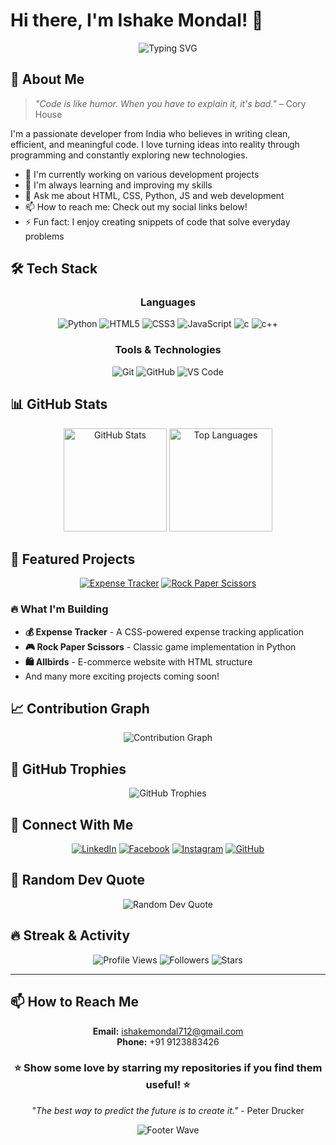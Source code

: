 # Hi there, I'm Ishake Mondal! 👋

<div align="center">
  <img src="https://readme-typing-svg.herokuapp.com?font=Fira+Code&pause=1000&color=2196F3&center=true&vCenter=true&width=435&lines=Developer;Code+Enthusiast;Problem+Solver;Always+Learning" alt="Typing SVG" />
</div>

## 🚀 About Me

> *"Code is like humor. When you have to explain it, it's bad."* – Cory House

I'm a passionate developer from India who believes in writing clean, efficient, and meaningful code. I love turning ideas into reality through programming and constantly exploring new technologies.

- 🔭 I'm currently working on various  development projects
- 🌱 I'm always learning and improving my skills
- 💬 Ask me about HTML, CSS, Python, JS and web development
- 📫 How to reach me: Check out my social links below!
- ⚡ Fun fact: I enjoy creating snippets of code that solve everyday problems

## 🛠️ Tech Stack

<div align="center">

### Languages
![Python](https://img.shields.io/badge/Python-3776AB?style=for-the-badge&logo=python&logoColor=white)
![HTML5](https://img.shields.io/badge/HTML5-E34F26?style=for-the-badge&logo=html5&logoColor=white)
![CSS3](https://img.shields.io/badge/CSS3-1572B6?style=for-the-badge&logo=css3&logoColor=white)
![JavaScript](https://img.shields.io/badge/JavaScript-F7DF1E?style=for-the-badge&logo=javascript&logoColor=black)
![c](https://img.shields.io/badge/C-00599C?style=for-the-badge&logo=c&logoColor=white)
![c++](https://img.shields.io/badge/C++-00599C?style=for-the-badge&logo=c%2B%2B&logoColor=white)



### Tools & Technologies
![Git](https://img.shields.io/badge/Git-F05032?style=for-the-badge&logo=git&logoColor=white)
![GitHub](https://img.shields.io/badge/GitHub-100000?style=for-the-badge&logo=github&logoColor=white)
![VS Code](https://img.shields.io/badge/VS_Code-007ACC?style=for-the-badge&logo=visual-studio-code&logoColor=white)

</div>


## 📊 GitHub Stats

<div align="center">
  <img src="https://github-readme-stats.vercel.app/api?username=Iz-snippet&show_icons=true&theme=tokyonight&hide_border=true&count_private=true" alt="GitHub Stats" height="165">
  <img src="https://github-readme-stats.vercel.app/api/top-langs/?username=Iz-snippet&layout=compact&theme=tokyonight&hide_border=true" alt="Top Languages" height="165">
</div>

## 🎯 Featured Projects

<div align="center">

[![Expense Tracker](https://github-readme-stats.vercel.app/api/pin/?username=Iz-snippet&repo=expense-tracker&theme=tokyonight&hide_border=true)](https://github.com/Iz-snippet/expense-tracker)
[![Rock Paper Scissors](https://github-readme-stats.vercel.app/api/pin/?username=Iz-snippet&repo=rock-paper-scissors&theme=tokyonight&hide_border=true)](https://github.com/Iz-snippet/rock-paper-scissors)

</div>

### 🔥 What I'm Building

- **💰 Expense Tracker** - A CSS-powered expense tracking application
- **🎮 Rock Paper Scissors** - Classic game implementation in Python
- **🛍️ Allbirds** - E-commerce website with HTML structure
- And many more exciting projects coming soon!

## 📈 Contribution Graph

<div align="center">
  <img src="https://github-readme-activity-graph.vercel.app/graph?username=Iz-snippet&theme=tokyo-night&hide_border=true&area=true" alt="Contribution Graph">
</div>

## 🌟 GitHub Trophies

<div align="center">
  <img src="https://github-profile-trophy.vercel.app/?username=Iz-snippet&theme=tokyonight&no-frame=true&margin-w=15&margin-h=15&column=7" alt="GitHub Trophies">
</div>

## 🤝 Connect With Me

<div align="center">

[![LinkedIn](https://img.shields.io/badge/LinkedIn-0077B5?style=for-the-badge&logo=linkedin&logoColor=white)](https://linkedin.com/in/ishake-mondal-12566731b)
[![Facebook](https://img.shields.io/badge/Facebook-1877F2?style=for-the-badge&logo=facebook&logoColor=white)](https://facebook.com/profile.php?id=100087640489956)
[![Instagram](https://img.shields.io/badge/Instagram-E4405F?style=for-the-badge&logo=instagram&logoColor=white)](https://instagram.com/iz_snippet)
[![GitHub](https://img.shields.io/badge/GitHub-100000?style=for-the-badge&logo=github&logoColor=white)](https://github.com/Iz-snippet)

</div>

## 💭 Random Dev Quote

<div align="center">
  <img src="https://quotes-github-readme.vercel.app/api?type=horizontal&theme=tokyonight" alt="Random Dev Quote">
</div>

## 🔥 Streak & Activity

<div align="center">
  
![Profile Views](https://komarev.com/ghpvc/?username=Iz-snippet&color=brightgreen&style=for-the-badge)
![Followers](https://img.shields.io/github/followers/Iz-snippet?style=for-the-badge&color=blue)
![Stars](https://img.shields.io/github/stars/Iz-snippet?style=for-the-badge&color=yellow)

</div>

---
## 📫 How to Reach Me
<div align="center">

**Email:** ishakemondal712@gmail.com  
**Phone:** +91 9123883426 

</div>

<div align="center">
  <h3>⭐ Show some love by starring my repositories if you find them useful! ⭐</h3>
  
  *"The best way to predict the future is to create it."* - Peter Drucker
</div>

<div align="center">
  <img src="https://capsule-render.vercel.app/api?type=waving&color=gradient&height=100&section=footer" alt="Footer Wave">
</div>
